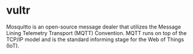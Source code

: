 # vultr
Mosquitto is an open-source message dealer that utilizes the Message Lining Telemetry Transport (MQTT) Convention. MQTT runs on top of the TCP/IP model and is the standard informing stage for the Web of Things (IoT).
